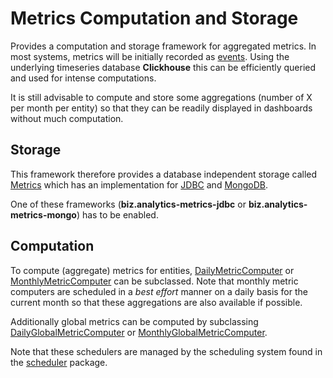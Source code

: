 # Metrics Computation and Storage

Provides a computation and storage framework for aggregated metrics.
In most systems, metrics will be initially recorded as [events](../events).
Using the underlying timeseries database **Clickhouse** this can be efficiently queried
and used for intense computations.

It is still advisable to compute and store some aggregations (number of X per month per entity)
so that they can be readily displayed in dashboards without much computation.

## Storage

This framework therefore provides a database independent storage called [Metrics](Metrics.java)
which has an implementation for [JDBC](jdbc/SQLMetrics.java) and [MongoDB](mongo/MongoMetrics.java).

One of these frameworks (**biz.analytics-metrics-jdbc** or **biz.analytics-metrics-mongo**) has to be enabled.

## Computation

To compute (aggregate) metrics for entities, [DailyMetricComputer](DailyMetricComputer.java) or [MonthlyMetricComputer](MonthlyMetricComputer.java)
can be subclassed. Note that monthly metric computers are scheduled in a *best effort* manner
on a daily basis for the current month so that these aggregations are also available if possible.

Additionally global metrics can be computed by subclassing [DailyGlobalMetricComputer](DailyGlobalMetricComputer.java)
or [MonthlyGlobalMetricComputer](MonthlyGlobalMetricComputer.java). 

Note that these schedulers are managed by the scheduling system found in the [scheduler](../scheduler/) package.

